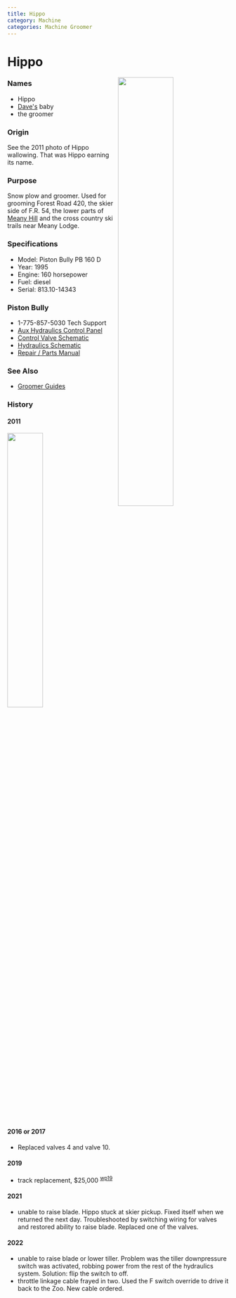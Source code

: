 ```yaml
---
title: Hippo
category: Machine
categories: Machine Groomer
---
```

# Hippo
<img src="/img/2020-Hippo.jpeg" style="width: 50%;" align="right">

### Names

- Hippo
- [Dave's](/Person/Dave-Claar) baby
- the groomer

### Origin

See the 2011 photo of Hippo wallowing. That was Hippo earning its name.

### Purpose

Snow plow and groomer. Used for grooming Forest Road 420, the skier side of F.R. 54, the lower parts of [Meany Hill](Meany-Hill) and the cross country ski trails near Meany Lodge.

### Specifications

- Model: Piston Bully PB 160 D
- Year: 1995
- Engine: 160 horsepower
- Fuel: diesel
- Serial: 813.10-14343

### Piston Bully

- 1-775-857-5030 Tech Support
- [Aux Hydraulics Control Panel](PB160D-Aux-Panel.jpg)
- [Control Valve Schematic](https://github.com/MeanyLodge/meanylodge.github.com/blob/master/reference/hippo/PB160D-Control-Valve.pdf)
- [Hydraulics Schematic](https://github.com/MeanyLodge/meanylodge.github.com/blob/master/reference/hippo/PB160D-Hydraulic-Schematics.pdf)
- [Repair / Parts Manual](https://github.com/MeanyLodge/meanylodge.github.com/blob/master/reference/hippo/PB-160-D-(DE,EN).pdf)

### See Also

- [Groomer Guides](https://www.snowiasa.org/guidelines-resources/)

### History

#### 2011

<img src="/img/2011-Hippo.jpeg" style="width: 40%;">

#### 2016 or 2017

- Replaced valves 4 and valve 10.

#### 2019

- track replacement, $25,000 <sup>[wp19][]</sup>

#### 2021

- unable to raise blade. Hippo stuck at skier pickup. Fixed itself when we returned the next day. Troubleshooted by switching wiring for valves and restored ability to raise blade. Replaced one of the valves.

[wp19]: /Work-Parties#2019

#### 2022

- unable to raise blade or lower tiller. Problem was the tiller downpressure switch was activated, robbing power from the rest of the hydraulics system. Solution: flip the switch to off.
- throttle linkage cable frayed in two. Used the F switch override to drive it back to the Zoo. New cable ordered.
